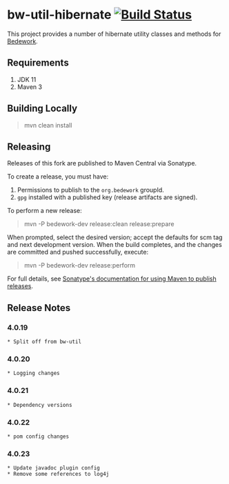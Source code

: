 # bw-util-hibernate [![Build Status](https://travis-ci.org/Bedework/bw-util-hibernate.svg)](https://travis-ci.org/Bedework/bw-util-hibernate)

This project provides a number of hibernate utility classes and methods for
[Bedework](https://www.apereo.org/projects/bedework).

## Requirements

1. JDK 11
2. Maven 3

## Building Locally

> mvn clean install

## Releasing

Releases of this fork are published to Maven Central via Sonatype.

To create a release, you must have:

1. Permissions to publish to the `org.bedework` groupId.
2. `gpg` installed with a published key (release artifacts are signed).

To perform a new release:

> mvn -P bedework-dev release:clean release:prepare

When prompted, select the desired version; accept the defaults for scm tag and next development version.
When the build completes, and the changes are committed and pushed successfully, execute:

> mvn -P bedework-dev release:perform

For full details, see [Sonatype's documentation for using Maven to publish releases](http://central.sonatype.org/pages/apache-maven.html).

## Release Notes
### 4.0.19
    * Split off from bw-util
    
### 4.0.20
    * Logging changes
  
### 4.0.21
    * Dependency versions
 
### 4.0.22
    * pom config changes
  
### 4.0.23
    * Update javadoc plugin config
    * Remove some references to log4j
